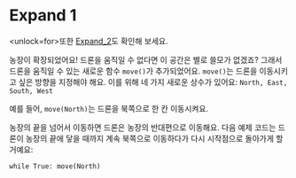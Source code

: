 # Expand 1
<unlock=for>또한 [Expand_2](docs/unlocks/expand_2.md)도 확인해 보세요.

</unlock>농장이 확장되었어요! 드론을 움직일 수 없다면 이 공간은 별로 쓸모가 없겠죠? 그래서 드론을 움직일 수 있는 새로운 함수 `move()`가 추가되었어요. `move()`는 드론을 이동시키고 싶은 방향을 지정해야 해요. 이를 위해 네 가지 새로운 상수가 있어요: `North, East, South, West`

예를 들어, `move(North)`는 드론을 북쪽으로 한 칸 이동시켜요.

농장의 끝을 넘어서 이동하면 드론은 농장의 반대편으로 이동해요.
다음 예제 코드는 드론이 농장의 끝에 닿을 때까지 계속 북쪽으로 이동하다가 다시 시작점으로 돌아가게 할 거예요:

`while True:
	move(North)`